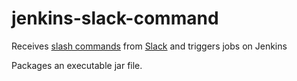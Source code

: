jenkins-slack-command
===============================

Receives [slash commands](https://api.slack.com/slash-commands) from [Slack](https://slack.com/) and triggers jobs on Jenkins

Packages an executable jar file.
